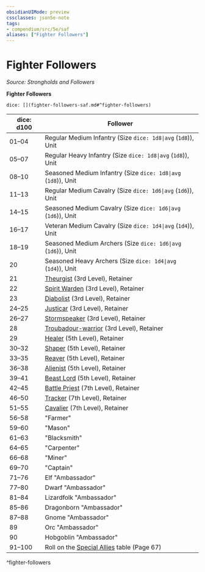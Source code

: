 ```yaml
---
obsidianUIMode: preview
cssclasses: json5e-note
tags:
- compendium/src/5e/saf
aliases: ["Fighter Followers"]
---
```

# Fighter Followers
*Source: Strongholds and Followers* 

**Fighter Followers**

`dice: [](fighter-followers-saf.md#^fighter-followers)`

| dice: d100 | Follower |
|------------|----------|
| 01–04 | Regular Medium Infantry (Size `dice: 1d8\|avg` (`1d8`)), Unit |
| 05–07 | Regular Heavy Infantry (Size `dice: 1d8\|avg` (`1d8`)), Unit |
| 08–10 | Seasoned Medium Infantry (Size `dice: 1d8\|avg` (`1d8`)), Unit |
| 11–13 | Regular Medium Cavalry (Size `dice: 1d6\|avg` (`1d6`)), Unit |
| 14–15 | Seasoned Medium Cavalry (Size `dice: 1d6\|avg` (`1d6`)), Unit |
| 16–17 | Veteran Medium Cavalry (Size `dice: 1d4\|avg` (`1d4`)), Unit |
| 18–19 | Seasoned Medium Archers (Size `dice: 1d6\|avg` (`1d6`)), Unit |
| 20 | Seasoned Heavy Archers (Size `dice: 1d4\|avg` (`1d4`)), Unit |
| 21 | [Theurgist](compendium/bestiary/humanoid/theurgist-saf.md) (3rd Level), Retainer |
| 22 | [Spirit Warden](compendium/bestiary/humanoid/spirit-warden-saf.md) (3rd Level), Retainer |
| 23 | [Diabolist](compendium/bestiary/humanoid/diabolist-saf.md) (3rd Level), Retainer |
| 24–25 | [Justicar](compendium/bestiary/humanoid/justicar-saf.md) (3rd Level), Retainer |
| 26–27 | [Stormspeaker](compendium/bestiary/humanoid/stormspeaker-saf.md) (3rd Level), Retainer |
| 28 | [Troubadour-warrior](compendium/bestiary/humanoid/troubadour-warrior-saf.md) (3rd Level), Retainer |
| 29 | [Healer](compendium/bestiary/humanoid/healer-saf.md) (5th Level), Retainer |
| 30–32 | [Shaper](compendium/bestiary/humanoid/shaper-saf.md) (5th Level), Retainer |
| 33–35 | [Reaver](compendium/bestiary/humanoid/reaver-saf.md) (5th Level), Retainer |
| 36–38 | [Alienist](compendium/bestiary/humanoid/alienist-saf.md) (5th Level), Retainer |
| 39–41 | [Beast Lord](compendium/bestiary/humanoid/beast-lord-saf.md) (5th Level), Retainer |
| 42–45 | [Battle Priest](compendium/bestiary/humanoid/battle-priest-saf.md) (7th Level), Retainer |
| 46–50 | [Tracker](compendium/bestiary/humanoid/tracker-saf.md) (7th Level), Retainer |
| 51–55 | [Cavalier](compendium/bestiary/humanoid/cavalier-saf.md) (7th Level), Retainer |
| 56–58 | "Farmer" |
| 59–60 | "Mason" |
| 61–63 | "Blacksmith" |
| 64–65 | "Carpenter" |
| 66–68 | "Miner" |
| 69–70 | "Captain" |
| 71–76 | Elf "Ambassador" |
| 77–80 | Dwarf "Ambassador" |
| 81–84 | Lizardfolk "Ambassador" |
| 85–86 | Dragonborn "Ambassador" |
| 87–88 | Gnome "Ambassador" |
| 89 | Orc "Ambassador" |
| 90 | Hobgoblin "Ambassador" |
| 91–100 | Roll on the [Special Allies](compendium/tables/special-allies-saf.md) table (Page 67) |
^fighter-followers